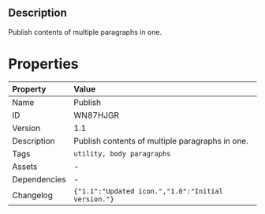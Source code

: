 <h2>Description</h2><p>Publish contents of multiple paragraphs in one.</p>

# Properties

| Property | Value |
| :--- | :--- |
| Name | Publish |
| ID | WN87HJGR |
| Version | 1.1 |
| Description | Publish contents of multiple paragraphs in one. |
| Tags | `utility, body paragraphs` |
| Assets | - |
| Dependencies | - |
| Changelog | `{"1.1":"Updated icon.","1.0":"Initial version."}` |
